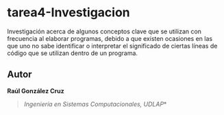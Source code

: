# tarea4-Investigacion

Investigación acerca de algunos conceptos clave que se utilizan con frecuencia al elaborar programas, debido a que existen ocasiones en las que uno no sabe identificar o interpretar el significado de ciertas líneas de código que se utilizan dentro de un programa.

## Autor
**Raúl González Cruz**
>*Ingeniería en Sistemas Computacionales, UDLAP**
